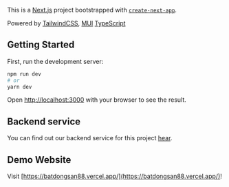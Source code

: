 This is a [Next.js](https://nextjs.org/) project bootstrapped with [`create-next-app`](https://github.com/vercel/next.js/tree/canary/packages/create-next-app).

Powered by [TailwindCSS](https://tailwindcss.com/), [MUI](https://mui.com/) [TypeScript](https://www.typescriptlang.org/)

## Getting Started

First, run the development server:

```bash
npm run dev
# or
yarn dev
```

Open [http://localhost:3000](http://localhost:3000) with your browser to see the result.

## Backend service

You can find out our backend service for this project [hear](https://github.com/nointh/real-estate-backend).

## Demo Website

Visit [https://batdongsan88.vercel.app/](https://batdongsan88.vercel.app/)!
